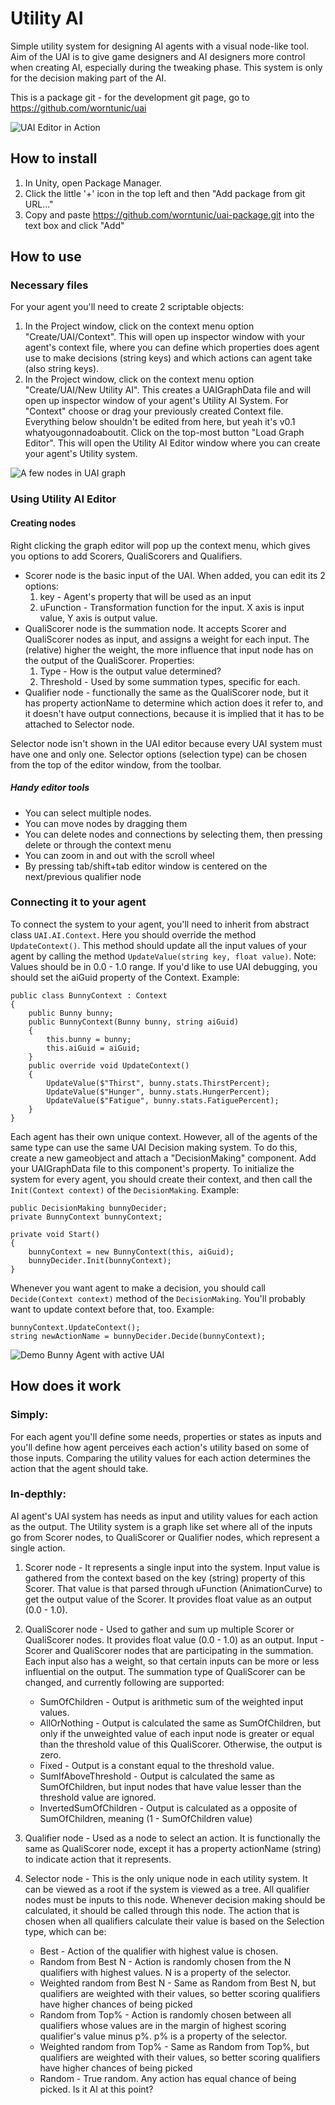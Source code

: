 # Utility AI
Simple utility system for designing AI agents with a visual node-like tool.
Aim of the UAI is to give game designers and AI designers more control when creating AI, especially during the tweaking phase.
This system is only for the decision making part of the AI.

This is a package git - for the development git page, go to https://github.com/worntunic/uai

![UAI Editor in Action](mdimages/ActiveEditor.PNG "UAI Editor in Action")

## How to install
1. In Unity, open Package Manager.
2. Click the little '+' icon in the top left and then "Add package from git URL..."
3. Copy and paste https://github.com/worntunic/uai-package.git into the text box and click "Add"

## How to use
### Necessary files
For your agent you'll need to create 2 scriptable objects:

1. In the Project window, click on the context menu option "Create/UAI/Context". This will open up inspector window with your agent's context file, where you can define which properties does agent use to make decisions (string keys) and which actions can agent take (also string keys).
2. In the Project window, click on the context menu option "Create/UAI/New Utility AI". This creates a UAIGraphData file and will open up inspector window of your agent's Utility AI System. For "Context" choose or drag your previously created Context file. Everything below shouldn't be edited from here, but yeah it's v0.1 whatyougonnadoaboutit. Click on the top-most button "Load Graph Editor". This will open the Utility AI Editor window where you can create your agent's Utility system.

![A few nodes in UAI graph](mdimages/UAISample.PNG "A few nodes in UAI graph")

### Using Utility AI Editor

#### Creating nodes
Right clicking the graph editor will pop up the context menu, which gives you options to add Scorers, QualiScorers and Qualifiers.
- Scorer node is the basic input of the UAI. When added, you can edit its 2 options:
    1. key - Agent's property that will be used as an input 
    2. uFunction - Transformation function for the input. X axis is input value, Y axis is output value.
- QualiScorer node is the summation node. It accepts Scorer and QualiScorer nodes as input, and assigns a weight for each input. The (relative) higher the weight, the more influence that input node has on the output of the QualiScorer. Properties:
    1. Type - How is the output value determined?
    2. Threshold - Used by some summation types, specific for each.
- Qualifier node - functionally the same as the QualiScorer node, but it has property actionName to determine which action does it refer to, and it doesn't have output connections, because it is implied that it has to be attached to Selector node.

Selector node isn't shown in the UAI editor because every UAI system must have one and only one. Selector options (selection type) can be chosen from the top of the editor window, from the toolbar. 

##### Handy editor tools
- You can select multiple nodes.
- You can move nodes by dragging them
- You can delete nodes and connections by selecting them, then pressing delete or through the context menu
- You can zoom in and out with the scroll wheel
- By pressing tab/shift+tab editor window is centered on the next/previous qualifier node

### Connecting it to your agent
To connect the system to your agent, you'll need to inherit from abstract class `UAI.AI.Context`. Here you should override the method `UpdateContext()`. This method should update all the input values of your agent by calling the method `UpdateValue(string key, float value)`. Note: Values should be in 0.0 - 1.0 range. If you'd like to use UAI debugging, you should set the aiGuid property of the Context. Example:

```
public class BunnyContext : Context
{
    public Bunny bunny;
    public BunnyContext(Bunny bunny, string aiGuid)
    {
        this.bunny = bunny;
        this.aiGuid = aiGuid;
    }
    public override void UpdateContext()
    {
        UpdateValue($"Thirst", bunny.stats.ThirstPercent);
        UpdateValue($"Hunger", bunny.stats.HungerPercent);
        UpdateValue($"Fatigue", bunny.stats.FatiguePercent);
    }
}
```

Each agent has their own unique context. However, all of the agents of the same type can use the same UAI Decision making system. To do this, create a new gameobject and attach a "DecisionMaking" component. Add your UAIGraphData file to this component's property. To initialize the system for every agent, you should create their context, and then call the `Init(Context context)` of the `DecisionMaking`. Example:

```
public DecisionMaking bunnyDecider;
private BunnyContext bunnyContext;

private void Start() 
{
    bunnyContext = new BunnyContext(this, aiGuid);
    bunnyDecider.Init(bunnyContext);
}
```

Whenever you want agent to make a decision, you should call `Decide(Context context)` method of the `DecisionMaking`. You'll probably want to update context before that, too. Example:

```
bunnyContext.UpdateContext();
string newActionName = bunnyDecider.Decide(bunnyContext);
```

![Demo Bunny Agent with active UAI](mdimages/BunnyDemo.gif "Demo Bunny Agent with active UAI")

## How does it work

### Simply:
For each agent you'll define some needs, properties or states as inputs and you'll define how agent perceives each action's utility based on some of those inputs. Comparing the utility values for each action determines the action that the agent should take.

### In-depthly:
AI agent's UAI system has needs as input and utility values for each action as the output. The Utility system is a graph like set where all of the inputs go from Scorer nodes, to QualiScorer or Qualifier nodes, which represent a single action.

1. Scorer node - It represents a single input into the system. Input value is gathered from the context based on the key (string) property of this Scorer. That value is that parsed through uFunction (AnimationCurve) to get the output value of the Scorer. It provides float value as an output (0.0 - 1.0).
    
2. QualiScorer node - Used to gather and sum up multiple Scorer or QualiScorer nodes. It provides float value (0.0 - 1.0) as an output. Input - Scorer and QualiScorer nodes that are participating in the summation. Each input also has a weight, so that certain inputs can be more or less influential on the output. The summation type of QualiScorer can be changed, and currently following are supported:
    - SumOfChildren - Output is arithmetic sum of the weighted input values.
    - AllOrNothing - Output is calculated the same as SumOfChildren, but only if the unweighted value of each input node is greater or equal than the threshold value of this QualiScorer. Otherwise, the output is zero.
    - Fixed - Output is a constant equal to the threshold value.
    - SumIfAboveThreshold - Output is calculated the same as SumOfChildren, but input nodes that have value lesser than the threshold value are ignored.
    - InvertedSumOfChildren - Output is calculated as a opposite of SumOfChildren, meaning (1 - SumOfChildren value)

3. Qualifier node - Used as a node to select an action. It is functionally the same as QualiScorer node, except it has a property actionName (string) to indicate action that it represents.

4. Selector node - This is the only unique node in each utility system. It can be viewed as a root if the system is viewed as a tree. All qualifier nodes must be inputs to this node. Whenever decision making should be calculated, it should be called through this node. The action that is chosen when all qualifiers calculate their value is based on the Selection type, which can be:
    - Best - Action of the qualifier with highest value is chosen.
    - Random from Best N - Action is randomly chosen from the N qualifiers with highest values. N is a property of the selector.
    - Weighted random from Best N - Same as Random from Best N, but qualifiers are weighted with their values, so better scoring qualifiers have higher chances of being picked
    - Random from Top% - Action is randomly chosen between all qualifiers whose values are in the margin of highest scoring qualifier's value minus p%. p% is a property of the selector.
    - Weighted random from Top% - Same as Random from Top%, but qualifiers are weighted with their values, so better scoring qualifiers have higher chances of being picked
    - Random - True random. Any action has equal chance of being picked. Is it AI at this point?
